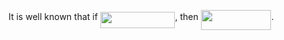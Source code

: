 It is well known that if <img src="https://rawgit.com/xuwangyin/test_readme/None/svgs/15b9e78f3a7cb11ea59b95c9553fb928.svg?invert_in_darkmode" align=middle width=119.66377500000002pt height=25.994100000000007pt/>, then <img src="https://rawgit.com/xuwangyin/test_readme/None/svgs/2b1f70f6a49aea806b0a5f021e843447.svg?invert_in_darkmode" align=middle width=112.76364pt height=32.44329pt/>.

